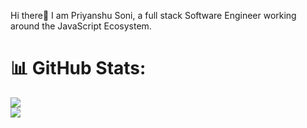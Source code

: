 Hi there👋
I am Priyanshu Soni, a full stack Software Engineer working around the JavaScript Ecosystem.

# 📊 GitHub Stats:
![](https://github-readme-stats.vercel.app/api?username=priyanshuxdev&theme=material-palenight&hide_border=false&include_all_commits=true&count_private=true)<br/>
![](https://github-readme-streak-stats.herokuapp.com/?user=priyanshuxdev&theme=material-palenight&hide_border=false)<br/>


<!-- Proudly created with GPRM ( https://gprm.itsvg.in ) -->
